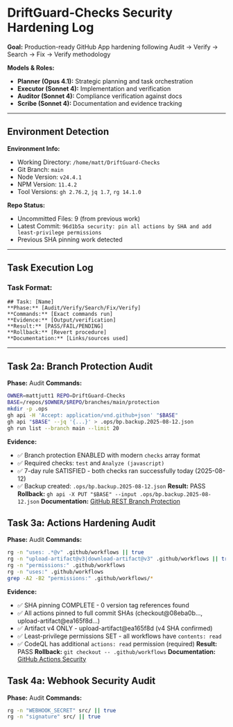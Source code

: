 # DriftGuard-Checks Security Hardening Log

**Goal:** Production-ready GitHub App hardening following Audit → Verify → Search → Fix → Verify methodology

**Models & Roles:**
- **Planner (Opus 4.1):** Strategic planning and task orchestration  
- **Executor (Sonnet 4):** Implementation and verification
- **Auditor (Sonnet 4):** Compliance verification against docs
- **Scribe (Sonnet 4):** Documentation and evidence tracking

---

## Environment Detection

**Environment Info:**
- Working Directory: `/home/matt/DriftGuard-Checks`
- Git Branch: `main`
- Node Version: `v24.4.1`
- NPM Version: `11.4.2`
- Tool Versions: `gh 2.76.2`, `jq 1.7`, `rg 14.1.0`

**Repo Status:**
- Uncommitted Files: 9 (from previous work)
- Latest Commit: `96d1b5a security: pin all actions by SHA and add least-privilege permissions`
- Previous SHA pinning work detected

---

## Task Execution Log

### Task Format:
```
## Task: [Name]
**Phase:** [Audit/Verify/Search/Fix/Verify]
**Commands:** [Exact commands run]
**Evidence:** [Output/verification]
**Result:** [PASS/FAIL/PENDING]
**Rollback:** [Revert procedure]
**Documentation:** [Links/sources used]
```

---

## Task 2a: Branch Protection Audit
**Phase:** Audit
**Commands:**
```bash
OWNER=mattjutt1 REPO=DriftGuard-Checks
BASE=/repos/$OWNER/$REPO/branches/main/protection
mkdir -p .ops
gh api -H 'Accept: application/vnd.github+json' "$BASE"
gh api "$BASE" --jq '{...}' > .ops/bp.backup.2025-08-12.json
gh run list --branch main --limit 20
```
**Evidence:**
- ✅ Branch protection ENABLED with modern `checks` array format
- ✅ Required checks: `test` and `Analyze (javascript)` 
- ✅ 7-day rule SATISFIED - both checks ran successfully today (2025-08-12)
- ✅ Backup created: `.ops/bp.backup.2025-08-12.json`
**Result:** PASS
**Rollback:** `gh api -X PUT "$BASE" --input .ops/bp.backup.2025-08-12.json`
**Documentation:** [GitHub REST Branch Protection](https://docs.github.com/rest/branches/branch-protection)

## Task 3a: Actions Hardening Audit
**Phase:** Audit
**Commands:**
```bash
rg -n "uses: .*@v" .github/workflows || true
rg -n "upload-artifact@v3|download-artifact@v3" .github/workflows || true  
rg -n "permissions:" .github/workflows
rg -n "uses:" .github/workflows
grep -A2 -B2 "permissions:" .github/workflows/*
```
**Evidence:**
- ✅ SHA pinning COMPLETE - 0 version tag references found
- ✅ All actions pinned to full commit SHAs (checkout@08eba0b..., upload-artifact@ea165f8d...)
- ✅ Artifact v4 ONLY - upload-artifact@ea165f8d (v4 SHA confirmed)
- ✅ Least-privilege permissions SET - all workflows have `contents: read`
- ✅ CodeQL has additional `actions: read` permission (required)
**Result:** PASS
**Rollback:** `git checkout -- .github/workflows`
**Documentation:** [GitHub Actions Security](https://docs.github.com/actions/security-for-github-actions)

## Task 4a: Webhook Security Audit  
**Phase:** Audit
**Commands:**
```bash
rg -n "WEBHOOK_SECRET" src/ || true
rg -n "signature" src/ || true
```